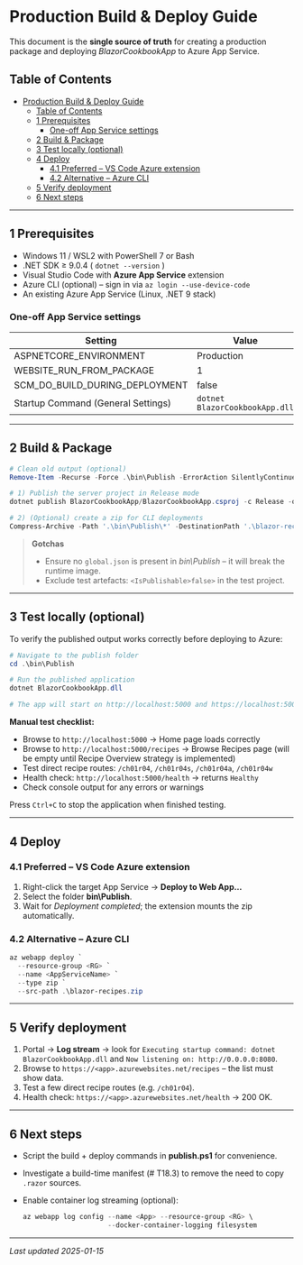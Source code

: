 # Production Build & Deploy Guide

This document is the **single source of truth** for creating a production
package and deploying *BlazorCookbookApp* to Azure App Service.

## Table of Contents

- [Production Build \& Deploy Guide](#production-build--deploy-guide)
  - [Table of Contents](#table-of-contents)
  - [1  Prerequisites](#1--prerequisites)
    - [One-off App Service settings](#one-off-app-service-settings)
  - [2  Build \& Package](#2--build--package)
  - [3  Test locally (optional)](#3--test-locally-optional)
  - [4  Deploy](#4--deploy)
    - [4.1 Preferred – VS Code Azure extension](#41-preferred--vs-code-azure-extension)
    - [4.2 Alternative – Azure CLI](#42-alternative--azure-cli)
  - [5  Verify deployment](#5--verify-deployment)
  - [6  Next steps](#6--next-steps)

---

## 1  Prerequisites

- Windows 11 / WSL2 with PowerShell 7 or Bash
- .NET SDK ≥ 9.0.4 ( `dotnet --version` )
- Visual Studio Code with **Azure App Service** extension
- Azure CLI (optional) – sign in via `az login --use-device-code`
- An existing Azure App Service (Linux, .NET 9 stack)

### One-off App Service settings

| Setting                            | Value                          |
| ---------------------------------- | ------------------------------ |
| ASPNETCORE_ENVIRONMENT             | Production                     |
| WEBSITE_RUN_FROM_PACKAGE           | 1                              |
| SCM_DO_BUILD_DURING_DEPLOYMENT     | false                          |
| Startup Command (General Settings) | `dotnet BlazorCookbookApp.dll` |

---

## 2  Build & Package

```powershell
# Clean old output (optional)
Remove-Item -Recurse -Force .\bin\Publish -ErrorAction SilentlyContinue

# 1) Publish the server project in Release mode
dotnet publish BlazorCookbookApp/BlazorCookbookApp.csproj -c Release -o .\bin\Publish

# 2) (Optional) create a zip for CLI deployments
Compress-Archive -Path '.\bin\Publish\*' -DestinationPath '.\blazor-recipes.zip' -Force
```

> **Gotchas**
> - Ensure no `global.json` is present in *bin\Publish* – it will break the
>   runtime image.
> - Exclude test artefacts: `<IsPublishable>false>` in the test project.

---

## 3  Test locally (optional)

To verify the published output works correctly before deploying to Azure:

```powershell
# Navigate to the publish folder
cd .\bin\Publish

# Run the published application
dotnet BlazorCookbookApp.dll

# The app will start on http://localhost:5000 and https://localhost:5001
```

**Manual test checklist:**
- Browse to `http://localhost:5000` → Home page loads correctly
- Browse to `http://localhost:5000/recipes` → Browse Recipes page (will be empty until Recipe Overview strategy is implemented)
- Test direct recipe routes: `/ch01r04`, `/ch01r04s`, `/ch01r04a`, `/ch01r04w`
- Health check: `http://localhost:5000/health` → returns `Healthy`
- Check console output for any errors or warnings

Press `Ctrl+C` to stop the application when finished testing.

---

## 4  Deploy

### 4.1 Preferred – VS Code Azure extension

1. Right-click the target App Service → **Deploy to Web App…**
2. Select the folder **bin\Publish**.
3. Wait for *Deployment completed*; the extension mounts the zip automatically.

### 4.2 Alternative – Azure CLI

```powershell
az webapp deploy `
  --resource-group <RG> `
  --name <AppServiceName> `
  --type zip `
  --src-path .\blazor-recipes.zip
```

---

## 5  Verify deployment

1. Portal → **Log stream** → look for
   `Executing startup command: dotnet BlazorCookbookApp.dll` and
   `Now listening on: http://0.0.0.0:8080`.
2. Browse to `https://<app>.azurewebsites.net/recipes` – the list must show data.
3. Test a few direct recipe routes (e.g. `/ch01r04`).
4. Health check: `https://<app>.azurewebsites.net/health` → 200 OK.

---

## 6  Next steps

- Script the build + deploy commands in **publish.ps1** for convenience.
- Investigate a build-time manifest (# T18.3) to remove the need to copy
  `.razor` sources.
- Enable container log streaming (optional):

  ```powershell
  az webapp log config --name <App> --resource-group <RG> \
                       --docker-container-logging filesystem
  ```

---

*Last updated 2025-01-15*
